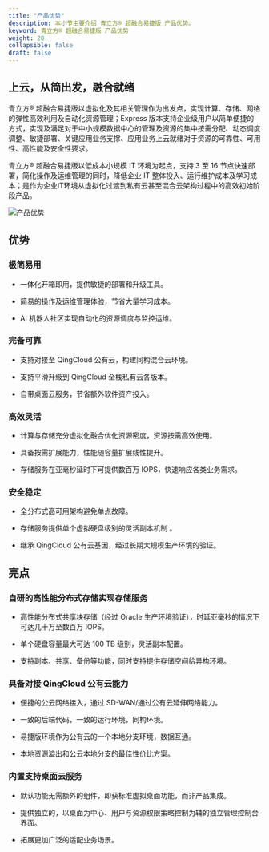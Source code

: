 ```yaml
---
title: "产品优势"
description: 本小节主要介绍 青立方® 超融合易捷版 产品优势。 
keyword: 青立方® 超融合易捷版 产品优势 
weight: 20
collapsible: false
draft: false
---
```



## 上云，从简出发，融合就绪

青立方® 超融合易捷版以虚拟化及其相关管理作为出发点，实现计算、存储、网络的弹性高效利用及自动化资源管理；Express 版本支持企业级用户以简单便捷的方式，实现及满足对于中小规模数据中心的管理及资源的集中按需分配、动态调度调整、敏捷部署、关键应用业务支撑、应用业务上云就绪对于资源的可靠性、可用性、高性能及安全性要求。

青立方® 超融合易捷版以低成本小规模 IT 环境为起点，支持 3 至 16 节点快速部署，简化操作及运维管理的同时，降低企业 IT 整体投入、运行维护成本及学习成本；是作为企业IT环境从虚拟化过渡到私有云甚至混合云架构过程中的高效初始阶段产品。

![产品优势](../../_images/superiority.png)

## 优势

### 极简易用

- 一体化开箱即用，提供敏捷的部署和升级工具。

- 简易的操作及运维管理体验，节省大量学习成本。

- AI 机器人社区实现自动化的资源调度与监控运维。

### 完备可靠

- 支持对接至 QingCloud 公有云，构建同构混合云环境。

- 支持平滑升级到 QingCloud 全栈私有云各版本。

- 自带桌面云服务，节省额外软件资产投入。

### 高效灵活

- 计算与存储充分虚拟化融合优化资源密度，资源按需高效使用。

- 具备按需扩展能力，性能随容量扩展线性提升。

- 存储服务在亚毫秒延时下可提供数百万 IOPS，快速响应各类业务需求。

### 安全稳定

- 全分布式高可用架构避免单点故障。

- 存储服务提供单个虚拟硬盘级别的灵活副本机制 。

- 继承 QingCloud 公有云基因，经过长期大规模生产环境的验证。

## 亮点

### 自研的高性能分布式存储实现存储服务

- 高性能分布式共享块存储（经过 Oracle 生产环境验证），时延亚毫秒的情况下可达几十万至数百万 IOPS。

- 单个硬盘容量最大可达 100 TB 级别，灵活副本配置。

- 支持副本、共享、备份等功能，同时支持提供存储空间给异构环境。

### 具备对接 QingCloud 公有云能力

- 便捷的公云网络接入，通过 SD-WAN/通过公有云延伸网络能力。

- 一致的后端代码，一致的运行环境，同构环境。

- 易捷版环境作为公有云的一个本地分支环境，数据互通。

- 本地资源溢出和公云本地分支的最佳性价比方案。

### 内置支持桌面云服务

- 默认功能无需额外的组件，即获标准虚拟桌面功能，而非产品集成。

- 提供独立的，以桌面为中心、用户与资源权限策略控制为辅的独立管理控制台界面。

- 拓展更加广泛的适配业务场景。
